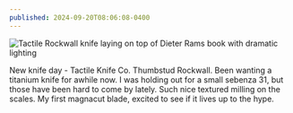 ```yaml
---
published: 2024-09-20T08:06:08-0400
---
```


![Tactile Rockwall knife laying on top of Dieter Rams book with dramatic lighting](/img/tactile-rockwall.webp)

New knife day - Tactile Knife Co. Thumbstud Rockwall. Been wanting a titanium knife for awhile now. I was holding out for a small sebenza 31, but those have been hard to come by lately. Such nice textured milling on the scales. My first magnacut blade, excited to see if it lives up to the hype.
